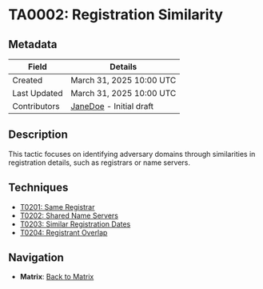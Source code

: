 # TA0002: Registration Similarity

## Metadata
| Field          | Details                                      |
|----------------|----------------------------------------------|
| Created        | March 31, 2025 10:00 UTC                    |
| Last Updated   | March 31, 2025 10:00 UTC                    |
| Contributors   | [JaneDoe](https://github.com/JaneDoe) - Initial draft |

## Description
This tactic focuses on identifying adversary domains through similarities in registration details, such as registrars or name servers.

## Techniques
- [T0201: Same Registrar](../../techniques/T0201.md)
- [T0202: Shared Name Servers](../../techniques/T0202.md)
- [T0203: Similar Registration Dates](../../techniques/T0203.md)
- [T0204: Registrant Overlap](../../techniques/T0204.md)

## Navigation
- **Matrix**: [Back to Matrix](../../matrix.md)
